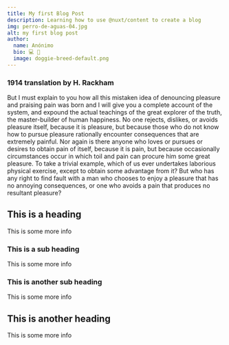 ```yaml
---
title: My first Blog Post
description: Learning how to use @nuxt/content to create a blog
img: perro-de-aguas-04.jpg
alt: my first blog post
author:
  name: Anónimo
  bio: 💻 🤫
  image: doggie-breed-default.png
---
```


### 1914 translation by H. Rackham

<p class="is-size-5 is-size-6-mobile">
  But I must explain to you how all this mistaken idea of denouncing pleasure and praising pain was born and I will give you a complete account of the system, and expound the actual teachings of the great explorer of the truth, the master-builder of human happiness. No one rejects, dislikes, or avoids pleasure itself, because it is pleasure, but because those who do not know how to pursue pleasure rationally encounter consequences that are extremely painful. Nor again is there anyone who loves or pursues or desires to obtain pain of itself, because it is pain, but because occasionally circumstances occur in which toil and pain can procure him some great pleasure. To take a trivial example, which of us ever undertakes laborious physical exercise, except to obtain some advantage from it? But who has any right to find fault with a man who chooses to enjoy a pleasure that has no annoying consequences, or one who avoids a pain that produces no resultant pleasure?
</p>

## This is a heading

This is some more info

### This is a sub heading

This is some more info

### This is another sub heading

This is some more info

## This is another heading

This is some more info
